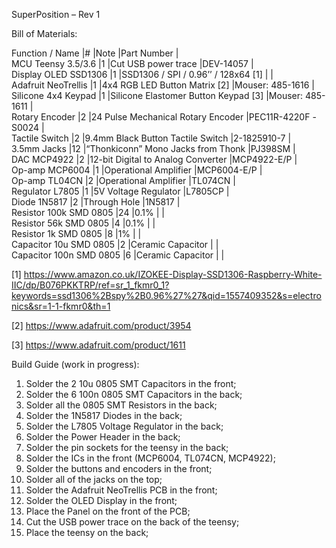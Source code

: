 SuperPosition – Rev 1

Bill of Materials:

Function / Name	        |#	|Note	                                |Part Number         |<br/>
MCU Teensy 3.5/3.6	    |1	|Cut USB power trace                    |DEV-14057           |<br/>
Display OLED SSD1306	|1	|SSD1306 / SPI / 0.96’’ / 128x64 [1]	|                    |<br/>
Adafruit NeoTrellis	    |1	|4x4 RGB LED Button Matrix [2]	        |Mouser: 485-1616    |<br/>
Silicone 4x4 Keypad	    |1	|Silicone Elastomer Button Keypad [3]	|Mouser: 485-1611    |<br/>
Rotary Encoder	        |2	|24 Pulse Mechanical Rotary Encoder	    |PEC11R-4220F -S0024 |<br/>
Tactile Switch	        |2	|9.4mm Black Button Tactile Switch	    |2-1825910-7         |<br/>
3.5mm Jacks	            |12	|“Thonkiconn” Mono Jacks from Thonk	    |PJ398SM             |<br/>
DAC MCP4922	            |2	|12-bit Digital to Analog Converter	    |MCP4922-E/P         |<br/>
Op-amp MCP6004	        |1	|Operational Amplifier	                |MCP6004-E/P         |<br/>
Op-amp TL04CN	        |2	|Operational Amplifier	                |TL074CN             |<br/>
Regulator L7805	        |1	|5V Voltage Regulator	                |L7805CP             |<br/>
Diode 1N5817 	        |2	|Through Hole	                        |1N5817              |<br/>
Resistor 100k SMD 0805	|24	|0.1%	                                |                    |<br/>
Resistor 56k SMD 0805	|4	|0.1%	                                |                    |<br/>
Resistor 1k SMD 0805	|8	|1%	                                    |                    |<br/>
Capacitor 10u SMD 0805	|2	|Ceramic Capacitor	                    |                    |<br/>
Capacitor 100n SMD 0805	|6	|Ceramic Capacitor	                    |                    |<br/>

[1] https://www.amazon.co.uk/IZOKEE-Display-SSD1306-Raspberry-White-IIC/dp/B076PKKTRP/ref=sr_1_fkmr0_1?keywords=ssd1306%2Bspy%2B0.96%27%27&qid=1557409352&s=electronics&sr=1-1-fkmr0&th=1

[2] https://www.adafruit.com/product/3954

[3] https://www.adafruit.com/product/1611

Build Guide (work in progress):

1.	Solder the 2 10u 0805 SMT Capacitors in the front;
2.	Solder the 6 100n 0805 SMT Capacitors in the back;
3.	Solder all the 0805 SMT Resistors in the back;
4.	Solder the 1N5817 Diodes in the back; 
5.	Solder the L7805 Voltage Regulator in the back;
6.	Solder the Power Header in the back;
7.	Solder the pin sockets for the teensy in the back;
8.	Solder the ICs in the front (MCP6004, TL074CN, MCP4922);
9.	Solder the buttons and encoders in the front;
10.	Solder all of the jacks on the top;
11.	Solder the Adafruit NeoTrellis PCB in the front;
12.	Solder the OLED Display in the front;
13.	Place the Panel on the front of the PCB;
14.	Cut the USB power trace on the back of the teensy;
15.	Place the teensy on the back; 
